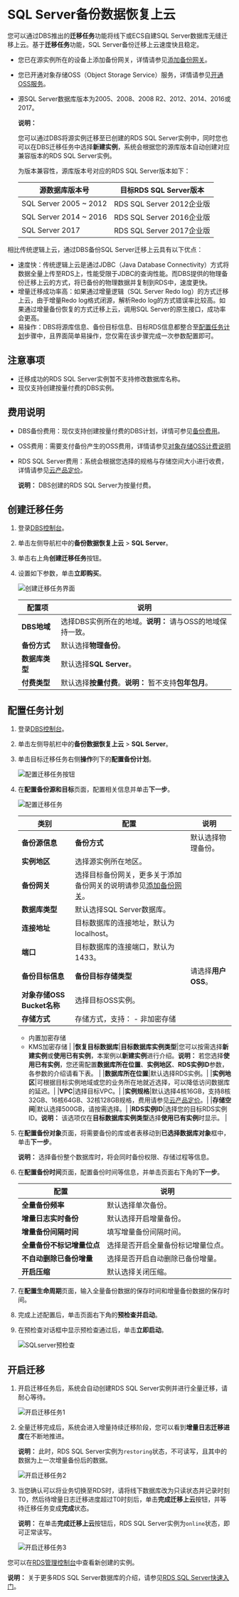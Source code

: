 # SQL Server备份数据恢复上云

您可以通过DBS推出的**迁移任务**功能将线下或ECS自建SQL Server数据库无缝迁移上云。基于**迁移任务**功能，SQL Server备份迁移上云速度快且稳定。

-   您已在源实例所在的设备上添加备份网关，详情请参见[添加备份网关](~~93250~~)。
-   您已开通对象存储OSS（Object Storage Service）服务，详情请参见[开通OSS服务](/cn.zh-CN/快速入门/开通OSS服务.md)。
-   源SQL Server数据库版本为2005、2008、2008 R2、2012、2014、2016或2017。

    **说明：**

    您可以通过DBS将源实例迁移至已创建的RDS SQL Server实例中，同时您也可以在DBS迁移任务中选择**新建实例**，系统会根据您的源库版本自动创建对应兼容版本的RDS SQL Server实例。

    为版本兼容性，源库版本号对应的RDS SQL Server版本如下：

    |源数据库版本号|目标RDS SQL Server版本|
    |-------|------------------|
    |SQL Server 2005 ~ 2012|RDS SQL Server 2012企业版|
    |SQL Server 2014 ~ 2016|RDS SQL Server 2016企业版|
    |SQL Server 2017|RDS SQL Server 2017企业版|


相比传统逻辑上云，通过DBS备份SQL Server迁移上云具有以下优点：

-   速度快：传统逻辑上云是通过JDBC（Java Database Connectivity）方式将数据全量上传至RDS上，性能受限于JDBC的查询性能。而DBS提供的物理备份迁移上云的方式，将已备份的物理数据并复制到RDS中，速度更快。
-   增量迁移成功率高：如果通过增量逻辑（SQL Server Redo log）的方式迁移上云，由于增量Redo log格式闭源，解析Redo log的方式错误率比较高。如果通过增量备份恢复的方式迁移上云，调用SQL Server的原生接口，成功率会更高。
-   易操作：DBS将源库信息、备份目标信息、目标RDS信息都整合至[配置任务计划](#section_c3m_fsu_45q)步骤中，且界面简单易操作，您仅需在该步骤完成一次参数配置即可。

## 注意事项

-   迁移成功的RDS SQL Server实例暂不支持修改数据库名称。
-   现仅支持创建按量付费的DBS实例。

## 费用说明

-   DBS备份费用：现仅支持创建按量付费的DBS计划，详情可参见[备份费用]()。
-   OSS费用：需要支付备份产生的OSS费用，详情请参见[对象存储OSS计费说明](~~59636~~)
-   RDS SQL Server费用：系统会根据您选择的规格与存储空间大小进行收费，详情请参见[云产品定价](https://www.aliyun.com/price/product?spm=a2c4g.11186623.2.15.7cf82c6cB7e84X#/rds/detail)。

    **说明：** DBS创建的RDS SQL Server为按量付费。


## 创建迁移任务

1.  登录[DBS控制台](https://dbs.console.aliyun.com/)。

2.  单击左侧导航栏中的**备份数据恢复上云** \> **SQL Server**。

3.  单击右上角**创建迁移任务**按钮。

4.  设置如下参数，单击**立即购买**。

    ![创建迁移任务界面](https://static-aliyun-doc.oss-accelerate.aliyuncs.com/assets/img/zh-CN/5132269951/p162855.png)

    |配置项|说明|
    |---|--|
    |**DBS地域**|选择DBS实例所在的地域。**说明：** 请与OSS的地域保持一致。 |
    |**备份方式**|默认选择**物理备份**。|
    |**数据库类型**|默认选择**SQL Server**。|
    |**付费类型**|默认选择**按量付费**。**说明：** 暂不支持**包年包月**。 |


## 配置任务计划

1.  登录[DBS控制台](https://dbs.console.aliyun.com/)。

2.  单击左侧导航栏中的**备份数据恢复上云** \> **SQL Server**。

3.  单击目标迁移任务右侧**操作**列下的**配置备份计划**。

    ![配置迁移任务按钮](https://static-aliyun-doc.oss-accelerate.aliyuncs.com/assets/img/zh-CN/5132269951/p162928.png)

4.  在**配置备份源和目标**页面，配置相关信息并单击**下一步**。

    ![配置迁移任务](https://static-aliyun-doc.oss-accelerate.aliyuncs.com/assets/img/zh-CN/2819420061/p162946.png)

    |类别|配置|说明|
    |--|--|--|
    |**备份源信息**|**备份方式**|默认选择物理备份。|
    |**实例地区**|选择源实例所在地区。|
    |**备份网关**|选择目标备份网关，更多关于添加备份网关的说明请参见[添加备份网关](~~93250~~)。|
    |**数据库类型**|默认选择SQL Server数据库。|
    |**连接地址**|目标数据库的连接地址，默认为localhost。|
    |**端口**|目标数据库的连接端口，默认为1433。|
    |**备份目标信息**|**备份目标存储类型**|请选择**用户OSS**。|
    |**对象存储OSS Bucket名称**|选择目标OSS实例。|
    |**存储方式**|存储方式，支持：    -   非加密存储
    -   内置加密存储
    -   KMS加密存储 |
    |**恢复目标数据库**|**目标数据库实例类型**|您可以按需选择**新建实例**或**使用已有实例**，本案例以**新建实例**进行介绍。**说明：** 若您选择**使用已有实例**，您还需配置**数据库所在位置**、**实例地区**、**RDS实例ID**参数，各参数的介绍请看下表。 |
    |**数据库所在位置**|默认选择RDS实例。|
    |**实例地区**|可根据目标实例地域或您的业务所在地就近选择，可以降低访问数据库的延迟。|
    |**VPC**|选择目标VPC。|
    |**实例规格**|默认选择4核16GB，支持8核32GB、16核64GB、32核128GB规格，费用请参见[云产品定价](https://www.aliyun.com/price/product?spm=a2c4g.11186623.2.15.7cf82c6cB7e84X#/rds/detail)。|
    |**存储空间**|默认选择500GB，请按需选择。|
    |**RDS实例ID**|选择您的目标RDS实例ID。**说明：** 该选项仅在**目标数据库实例类型**选择**使用已有实例**时显示。 |

5.  在**配置备份对象**页面，将需要备份的库或者表移动到**已选择数据库对象**框中，单击**下一步**。

    **说明：** 选择备份整个数据库时，将会同时备份权限、存储过程等信息。

6.  在**配置备份时间**页面，配置备份时间等信息，并单击页面右下角的**下一步**。

    |配置|说明|
    |--|--|
    |**全量备份频率**|默认选择单次备份。|
    |**增量日志实时备份**|默认选择开启增量备份。|
    |**增量备份间隔时间**|填写增量备份间隔时间。|
    |**全量备份不标记增量位点**|选择是否开启全量备份标记增量位点。|
    |**不自动删除已备份增量**|选择是否开启自动删除已备份增量。|
    |**开启压缩**|默认选择关闭压缩。|

7.  在**配置生命周期**页面，输入全量备份数据的保存时间和增量备份数据的保存时间。

8.  完成上述配置后，单击页面右下角的**预检查并启动**。

9.  在预检查对话框中显示预检查通过后，单击**立即启动**。

    ![SQLserver预检查](https://static-aliyun-doc.oss-accelerate.aliyuncs.com/assets/img/zh-CN/5132269951/p163728.png)


## 开启迁移

1.  开启迁移任务后，系统会自动创建RDS SQL Server实例并进行全量迁移，请耐心等待。

    ![开启迁移任务1](https://static-aliyun-doc.oss-accelerate.aliyuncs.com/assets/img/zh-CN/5132269951/p163779.png)

2.  全量迁移完成后，系统会进入增量持续迁移阶段，您可以看到**增量日志迁移进度**在不断地推进。

    **说明：** 此时，RDS SQL Server实例为`restoring`状态，不可读写，且其中的数据为上一次增量备份后的数据。

    ![开启迁移任务2](https://static-aliyun-doc.oss-accelerate.aliyuncs.com/assets/img/zh-CN/5132269951/p163781.png)

3.  当您确认可以将业务切换至RDS时，请将线下数据库改为只读状态并记录时刻T0，然后待增量日志迁移进度超过T0时刻后，单击**完成迁移上云**按钮，并等待迁移任务变成**完成**状态。

    **说明：** 在单击**完成迁移上云**按钮后，RDS SQL Server实例为`online`状态，即可正常读写。

    ![开启迁移任务3](https://static-aliyun-doc.oss-accelerate.aliyuncs.com/assets/img/zh-CN/6132269951/p163792.png)


您可以在[RDS管理控制台](https://rds.console.aliyun.com/)中查看新创建的实例。

**说明：** 关于更多RDS SQL Server数据库的介绍，请参见[RDS SQL Server快速入门](~~26140~~)。

